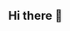 ## Hi there 👋

<!--
**CUGhjm/CUGhjm** is a ✨ _special_ ✨ repository because its `README.md` (this file) appears on your GitHub profile.

Here are some ideas to get you started:

# Smart Blind Guide Helmet (RDK X5)

A lightweight, real-time smart guide helmet for visually impaired users, enabling **safe and independent outdoor travel**. Built on the RDK X5 edge AI platform, it combines LiDAR, YOLOv5m detection, IMU-based fall detection, ambient light sensing, and multimodal feedback to actively detect obstacles, recognize traffic signs, and provide real-time voice and vibration alerts.

**Features:**
- Real-time object detection (YOLOv5m, pruned & quantized, 20 FPS)
- LiDAR ±5cm accurate distance measurement up to 7m
- IMU-based dynamic fall detection with auto GPS alert
- Auto LED for low-light conditions
- Voice and vibration feedback
- Fully edge computing, no cloud dependency

**Hardware:**
RDK X5 (10 TOPS NPU), N10P LiDAR, 1080p camera, MPU6050 IMU, ambient light sensor, LED, vibration motor, buzzer, 4G GPS module.

**Project Structure:**
models/ (YOLOv5m models), scripts/ (LiDAR, YOLO, IMU, LED, feedback, main), dataset/ (sample data), docs/ (PDF, diagrams), requirements.txt, README.md.

**Quick Start:**
- Ubuntu 22.04 + Python 3.8+
- Connect hardware (LiDAR, camera, IMU, LED, GPS)
- Install dependencies: `pip install -r requirements.txt`
- Run: `python scripts/main.py`
- Features: obstacle detection, voice/vibration alerts, auto LED in low-light, fall detection with GPS alerts.

**Training:**
- Annotate 3500+ images with LabelImg
- Train YOLOv5m with pruning & quantization
- Deploy `.pt` model on RDK X5
- Detailed guide in `docs/system_design.pdf`.

**Performance:**
- Detection Accuracy: 92.3%
- Latency: ≤100ms
- LiDAR Range: 7m
- Fall Response: 2s
- Power: 32W
- Runtime: 6h

**Future Work:**
Infrared night vision, smart traffic light integration, cloud-based route analysis, and adaptation for safety helmets in special industries.

---

**License:** MIT

If this project helps you, consider ⭐ starring it to support future development.




